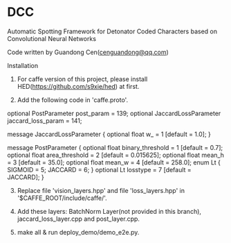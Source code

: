 # DCC
Automatic Spotting Framework for Detonator Coded Characters based on Convolutional Neural Networks

Code written by Guandong Cen(cenguandong@qq.com)

Installation

1. For caffe version of this project, please install HED(https://github.com/s9xie/hed) at first. 

2. Add the following code in 'caffe.proto'.

optional PostParameter post_param = 139;
optional JaccardLossParameter jaccard_loss_param = 141;
  
message JaccardLossParameter {
  optional float w_ = 1 [default = 1.0];
}
  
message PostParameter {
  optional float binary_threshold = 1 [default = 0.7];
  optional float area_threshold = 2 [default = 0.015625];
  optional float mean_h = 3 [default = 35.0];
  optional float mean_w = 4 [default = 258.0];
  enum Lt {
    SIGMOID = 5;
    JACCARD = 6;
  }
  optional Lt losstype = 7 [default = JACCARD];
}

3. Replace file 'vision_layers.hpp' and file 'loss_layers.hpp' in '$CAFFE_ROOT/include/caffe/'.

4. Add these layers: BatchNorm Layer(not provided in this branch), jaccard_loss_layer.cpp and post_layer.cpp.

5. make all & run deploy_demo/demo_e2e.py.
